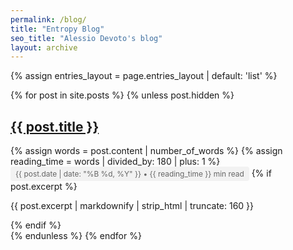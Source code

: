 ```yaml
---
permalink: /blog/
title: "Entropy Blog"
seo_title: "Alessio Devoto's blog"
layout: archive
---
```



{% assign entries_layout = page.entries_layout | default: 'list' %}
<div class="entries-{{ entries_layout }}">
  {% for post in site.posts %}
    {% unless post.hidden %}
      <div class="archive__item">
        <h2 class="archive__item-title">
          <a href="{{ post.url }}">{{ post.title }}</a>
        </h2>
        {% assign words = post.content | number_of_words %}
        {% assign reading_time = words | divided_by: 180 | plus: 1 %}
        <span class="post-meta">
          {{ post.date | date: "%B %d, %Y" }} • {{ reading_time }} min read
        </span>
        {% if post.excerpt %}
          <p class="archive__item-excerpt">
            {{ post.excerpt | markdownify | strip_html | truncate: 160 }}
          </p>
        {% endif %}
      </div>
    {% endunless %}
  {% endfor %}
</div>

<style>
.post-meta {
  display: inline-block;
  padding: 4px 8px;
  background-color: #f2f2f2;
  border-radius: 4px;
  font-size: 0.85em;
  color: #666;
}
</style>
